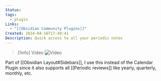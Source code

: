 ```yaml
---
Status: 
tags:
  - plugin
Links:
  - "[[Obsidian Community Plugins]]"
Created: 2024-04-16T17:49:41
Description: Quick access to all your periodic notes
---
```

> [!info] Video
> ![Video](https://www.youtube.com/watch?v=pHuzZIjb6l8)

Part of [[Obsidian Layout#Sidebars]], I use this instead of the Calendar Plugin since it also supports all [[Periodic reviews]] like yearly, quarterly, monthly, etc.